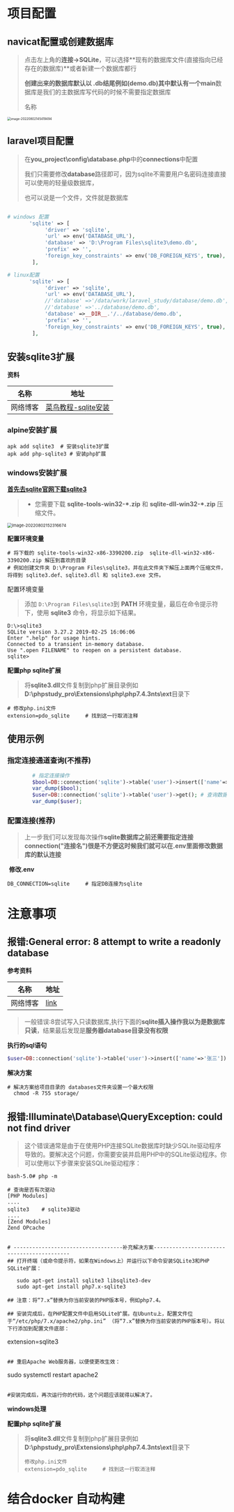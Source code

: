 #  项目配置

## navicat配置或创建数据库

> 点击左上角的**连接->SQLite**，可以选择**现有的数据库文件(直接指向已经存在的数据库)**或者新建一个数据库都行
>
> **创建出来的数据库默认以 .db结尾例如(demo.db)**其中默认有一个**main**数据库是我们的主数据库写代码的时候不需要指定数据库
>
> 名称

<img src="https://gitee.com/yaolliuyang/blogImages/raw/master/blogImages/image-20220802145419494.png" alt="image-20220802145419494" style="zoom:50%;" />

## **laravel项目配置**

> 在**you_project\config\database.php**中的**connections**中配置
>
> 我们只需要修改**database**路径即可，因为sqlite不需要用户名密码连接直接可以使用的轻量级数据库，
>
> 也可以说是一个文件，文件就是数据库

```php

# windows 配置
       'sqlite' => [
            'driver' => 'sqlite',
            'url' => env('DATABASE_URL'),
            'database' => 'D:\Program Files\sqlite3\demo.db',
            'prefix' => '',
            'foreign_key_constraints' => env('DB_FOREIGN_KEYS', true),
        ],

# linux配置
       'sqlite' => [
            'driver' => 'sqlite',
            'url' => env('DATABASE_URL'),
            //'database' =>'/data/work/laravel_study/database/demo.db',       # 绝对路径
            //'database' =>'../database/demo.db',         
            'database' =>__DIR__.'/../database/demo.db',
            'prefix' => '',
            'foreign_key_constraints' => env('DB_FOREIGN_KEYS', true),
        ],
```

## 安装sqlite3扩展

**资料**

| 名称     | 地址                                                         |
| -------- | ------------------------------------------------------------ |
| 网络博客 | [菜鸟教程-sqlite安装](https://www.runoob.com/sqlite/sqlite-installation.html) |

### alpine安装扩展

```shell
apk add sqlite3  # 安装sqlite3扩展
apk add php-sqlite3 # 安装php扩展
```

### windows安装扩展

[**首先去sqlite官网下载sqlite3**](https://www.sqlite.org/download.html)

> - 您需要下载 **sqlite-tools-win32-\*.zip** 和 **sqlite-dll-win32-\*.zip** 压缩文件。

<img src="https://gitee.com/yaolliuyang/blogImages/raw/master/blogImages/image-20220802152316674.png" alt="image-20220802152316674" style="zoom: 67%;" />

**配置环境变量**

```shell
# 将下载的 sqlite-tools-win32-x86-3390200.zip  sqlite-dll-win32-x86-3390200.zip 解压到喜欢的目录
# 例如创建文件夹 D:\Program Files\sqlite3，并在此文件夹下解压上面两个压缩文件，将得到 sqlite3.def、sqlite3.dll 和 sqlite3.exe 文件。
```

配置环境变量

> 添加 `D:\Program Files\sqlite3`到 **PATH** 环境变量，最后在命令提示符下，使用 **sqlite3** 命令，将显示如下结果。

```shell
D:\>sqlite3
SQLite version 3.27.2 2019-02-25 16:06:06
Enter ".help" for usage hints.
Connected to a transient in-memory database.
Use ".open FILENAME" to reopen on a persistent database.
sqlite>
```

**配置php  sqlite扩展**

> 将**sqlite3.dll**文件复制到php扩展目录例如**D:\phpstudy_pro\Extensions\php\php7.4.3nts\ext**目录下

```shell
# 修改php.ini文件
extension=pdo_sqlite     # 找到这一行取消注释
```



## 使用示例

### 指定连接通道查询(不推荐)

```php
        # 指定连接操作
        $bool=DB::connection('sqlite')->table('user')->insert(['name'=>'zhangsan']); # 插入数据库信息
        var_dump($bool); 
        $user=DB::connection('sqlite')->table('user')->get(); # 查询数据库信息
        var_dump($user); 
```

### 配置连接(推荐)

> 上一步我们可以发现每次操作**sqlite数据库之前还需要指定连接 connection("连接名")**很是不方便这时候我们就可以在**.env里面修改数据库的默认连接**

​	**修改.env**

```shell
DB_CONNECTION=sqlite     # 指定DB连接为sqlite
```



# 注意事项

## 报错:General error: 8 attempt to write a readonly database

**参考资料**

| 名称     | 地址                                                         |
| -------- | ------------------------------------------------------------ |
| 网络博客 | [link](https://blog.csdn.net/u010496966/article/details/91043201) |

> 一般错误:8尝试写入只读数据库,执行下面的**sqlite插入操作我以为是数据库只读**，结果最后发现是**服务器database目录没有权限**

**执行的sql语句**

```php
$user=DB::connection('sqlite')->table('user')->insert(['name'=>'张三']);
```

**解决方案**

```shell
# 解决方案给项目目录的 databases文件夹设置一个最大权限
  chmod -R 755 storage/
```



##  报错:Illuminate\Database\QueryException: could not find driver

> 这个错误通常是由于在使用PHP连接SQLite数据库时缺少SQLite驱动程序导致的。要解决这个问题，你需要安装并启用PHP中的SQLite驱动程序。你可以使用以下步骤来安装SQLite驱动程序：

```shell
bash-5.0# php -m

# 查询是否有次驱动
[PHP Modules]
....
sqlite3    # sqlite3驱动
....
[Zend Modules]
Zend OPcache


# -----------------------------------补充解决方案-------------------------------------------
## 打开终端（或命令提示符，如果在Windows上）并运行以下命令安装SQLite3和PHP SQLite扩展：

   sudo apt-get install sqlite3 libsqlite3-dev
   sudo apt-get install php7.x-sqlite3

## 注意：将“7.x”替换为你当前安装的PHP版本号，例如php7.4。

## 安装完成后，在PHP配置文件中启用SQLite扩展。在Ubuntu上，配置文件位于“/etc/php/7.x/apache2/php.ini” （将“7.x”替换为你当前安装的PHP版本号）。将以下行添加到配置文件底部：

```
   extension=sqlite3
   ```

## 重启Apache Web服务器，以便使更改生效：

   ```
   sudo systemctl restart apache2
   ```

#安装完成后，再次运行你的代码，这个问题应该就得以解决了。
   ```

**windows处理**

**配置php  sqlite扩展**

> 将**sqlite3.dll**文件复制到php扩展目录例如**D:\phpstudy_pro\Extensions\php\php7.4.3nts\ext**目录下
>
> ```shell
> 修改php.ini文件
> extension=pdo_sqlite     # 找到这一行取消注释
> ```





# 结合docker 自动构建



